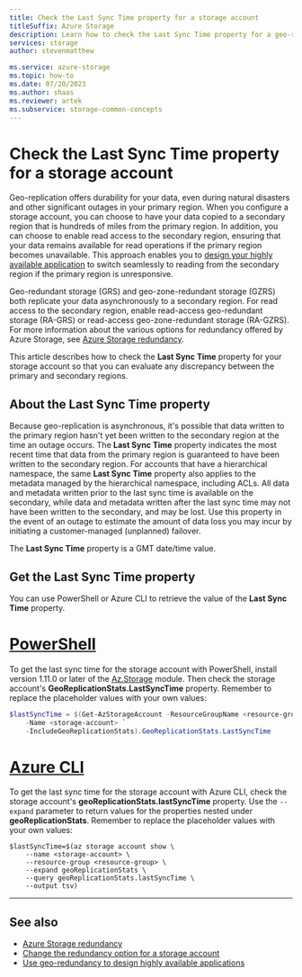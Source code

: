 ```yaml
---
title: Check the Last Sync Time property for a storage account 
titleSuffix: Azure Storage
description: Learn how to check the Last Sync Time property for a geo-replicated storage account. The Last Sync Time property indicates the last time at which all writes from the primary region were successfully written to the secondary region.
services: storage
author: stevenmatthew

ms.service: azure-storage
ms.topic: how-to
ms.date: 07/20/2023
ms.author: shaas
ms.reviewer: artek
ms.subservice: storage-common-concepts
---
```


# Check the Last Sync Time property for a storage account

Geo-replication offers durability for your data, even during natural disasters and other significant outages in your primary region. When you configure a storage account, you can choose to have your data copied to a secondary region that is hundreds of miles from the primary region. In addition, you can choose to enable read access to the secondary region, ensuring that your data remains available for read operations if the primary region becomes unavailable. This approach enables you to [design your highly available application](../blobs/storage-create-geo-redundant-storage.md) to switch seamlessly to reading from the secondary region if the primary region is unresponsive.

Geo-redundant storage (GRS) and geo-zone-redundant storage (GZRS) both replicate your data asynchronously to a secondary region. For read access to the secondary region, enable read-access geo-redundant storage (RA-GRS) or read-access geo-zone-redundant storage (RA-GZRS). For more information about the various options for redundancy offered by Azure Storage, see [Azure Storage redundancy](storage-redundancy.md).

This article describes how to check the **Last Sync Time** property for your storage account so that you can evaluate any discrepancy between the primary and secondary regions.

## About the Last Sync Time property

Because geo-replication is asynchronous, it's possible that data written to the primary region hasn't yet been written to the secondary region at the time an outage occurs. The **Last Sync Time** property indicates the most recent time that data from the primary region is guaranteed to have been written to the secondary region. For accounts that have a hierarchical namespace, the same **Last Sync Time** property also applies to the metadata managed by the hierarchical namespace, including ACLs. All data and metadata written prior to the last sync time  is available on the secondary, while data and metadata written after the last sync time may not have been written to the secondary, and may be lost. Use this property in the event of an outage to estimate the amount of data loss you may incur by initiating a customer-managed (unplanned) failover.

The **Last Sync Time** property is a GMT date/time value.

## Get the Last Sync Time property

You can use PowerShell or Azure CLI to retrieve the value of the **Last Sync Time** property.

# [PowerShell](#tab/azure-powershell)

To get the last sync time for the storage account with PowerShell, install version 1.11.0 or later of the [Az.Storage](https://www.powershellgallery.com/packages/Az.Storage) module. Then check the storage account's **GeoReplicationStats.LastSyncTime** property. Remember to replace the placeholder values with your own values:

```powershell
$lastSyncTime = $(Get-AzStorageAccount -ResourceGroupName <resource-group> `
    -Name <storage-account> `
    -IncludeGeoReplicationStats).GeoReplicationStats.LastSyncTime
```

# [Azure CLI](#tab/azure-cli)

To get the last sync time for the storage account with Azure CLI, check the storage account's **geoReplicationStats.lastSyncTime** property. Use the `--expand` parameter to return values for the properties nested under **geoReplicationStats**. Remember to replace the placeholder values with your own values:

```azurecli-interactive
$lastSyncTime=$(az storage account show \
    --name <storage-account> \
    --resource-group <resource-group> \
    --expand geoReplicationStats \
    --query geoReplicationStats.lastSyncTime \
    --output tsv)
```

---

## See also

- [Azure Storage redundancy](storage-redundancy.md)
- [Change the redundancy option for a storage account](redundancy-migration.md)
- [Use geo-redundancy to design highly available applications](geo-redundant-design.md)
